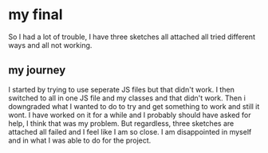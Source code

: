 # my final
So I had a lot of trouble, I have three sketches all attached all tried different ways and all not working.

## my journey
I started by trying to use seperate JS files but that didn't work. I then switched to all in one JS file and my classes and that didn't work. Then i downgraded what I wanted to do to try and get something to work and still it wont. I have worked on it for a while and I probably should have asked for help, I think that was my problem. But regardless, three sketches are attached all failed and I feel like I am so close. I am disappointed in myself and in what I was able to do for the project.
